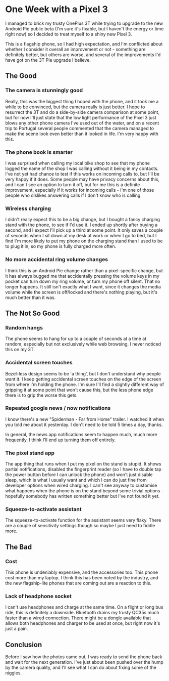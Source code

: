 One Week with a Pixel 3
=======================

I managed to brick my trusty OnePlus 3T while trying to upgrade to the new
Android Pie public beta (I'm sure it's fixable, but I haven't the energy
or time right now) so I decided to treat myself to a shiny new Pixel 3.

This is a flagship phone, so I had high expectation, and I'm conflicted
about whether I consider it overall an improvement or not - something are
definitely better, but others are worse, and several of the improvements
I'd have got on the 3T Pie upgrade I believe.

## The Good

### The camera is stunningly good

Really, this was the biggest thing I hoped with the phone, and it took me
a while to be convinced, but the camera really is just better. I hope to
resurrect the 3T and do a side-by-side camera comparison at some point, but
for now I'll just state that the low light performance of the Pixel 3 just
blows any other phone camera I've used out of the water, and on a recent
trip to Portugal several people commented that the camera managed to make
the scene look even better than it looked in life. I'm very happy with
this.

### The phone book is smarter

I was surprised when calling my local bike shop to see that my phone
logged the name of the shop I was calling without it being in my contacts.
I've not yet had chance to test if this works on incoming calls to, but
I'll be very happy if it does. Some people may have privacy concerns about
this, and I can't see an option to turn it off, but for me this is
a definite improvement, especially if it works for incoming calls - I'm
one of those people who dislikes answering calls if I don't know who is
calling.

### Wireless charging

I didn't really expect this to be a big change, but I bought a fancy
charging stand with the phone, to see if I'd use it. I ended up shortly
after buying a second, and I expect I'll pick up a third at some point. It
only saves a couple of seconds when I sit down at my desk at work or when
I go to bed, but I find I'm more likely to put my phone on the charging
stand than I used to be to plug it in, so my phone is fully charged more
often.

### No more accidental ring volume changes

I think this is an Android Pie change rather than a pixel-specific change,
but it has always bugged me that accidentally pressing the volume keys in
my pocket can turn down my ring volume, or turn my phone off silent. That
no longer happens. It still isn't exactly what I want, since it changes
the media volume while the screen is off/locked and there's nothing
playing, but it's much better than it was.

## The Not So Good

### Random hangs

The phone seems to hang for up to a couple of seconds at a time at random,
especially but not exclusively while web browsing. I never noticed this on
my 3T.

### Accidental screen touches

Bezel-less design seems to be 'a thing', but I don't understand why people
want it. I keep getting accidental screen touches on the edge of the
screen from where I'm holding the phone. I'm sure I'll find a slightly
different way of gripping it at some point that won't cause this, but the
less phone edge there is to grip the worse this gets.

### Repeated google news / now notifications

I know there's a new "Spiderman - Far from Home" trailer. I watched it
when you told me about it yesterday. I don't need to be told 5 times
a day, thanks.

In general, the news app notifications seem to happen much, much more
frequently. I think I'll end up turning them off entirely.

### The pixel stand app

The app thing that runs when I put my pixel on the stand is stupid. It
shows partial notifications, disabled the fingerprint reader (so I have to
double tap the power button before I can unlock the phone) and won't just
disable sleep, which is what I usually want and which I can do just fine
from developer options when wired charging. I can't see anyway to
customise what happens when the phone is on the stand beyond some trivial
options - hopefully somebody has written something better but I've not
found it yet.

### Squeeze-to-activate assistant

The squeeze-to-activate function for the assistant seems very flaky. There
are a couple of sensitivity settings though so maybe I just need to fiddle
more.

## The Bad

### Cost

This phone is undeniably expensive, and the accessories too. This phone
cost more than my laptop. I think this has been noted by the industry, and
the new flagship-lite phones that are coming out are a reaction to this.

### Lack of headphone socket

I can't use headphones and charge at the same time. On a flight or long
bus ride, this is definitely a downside. Bluetooth drains my trusty QC35s
much faster than a wired connection. There might be a dongle available
that allows both headphones and charger to be used at once, but right now
it's just a pain.

## Conclusion

Before I saw how the photos came out, I was ready to send the phone back
and wait for the next generation. I've just about been pushed over the
hump by the camera quality, and I'll see what I can do about fixing some
of the niggles.
